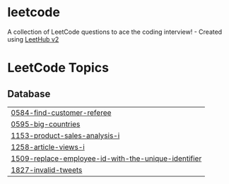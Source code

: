 # leetcode
A collection of LeetCode questions to ace the coding interview! - Created using [LeetHub v2](https://github.com/arunbhardwaj/LeetHub-2.0)

<!---LeetCode Topics Start-->
# LeetCode Topics
## Database
|  |
| ------- |
| [0584-find-customer-referee](https://github.com/HYE77/leetcode/tree/master/0584-find-customer-referee) |
| [0595-big-countries](https://github.com/HYE77/leetcode/tree/master/0595-big-countries) |
| [1153-product-sales-analysis-i](https://github.com/HYE77/leetcode/tree/master/1153-product-sales-analysis-i) |
| [1258-article-views-i](https://github.com/HYE77/leetcode/tree/master/1258-article-views-i) |
| [1509-replace-employee-id-with-the-unique-identifier](https://github.com/HYE77/leetcode/tree/master/1509-replace-employee-id-with-the-unique-identifier) |
| [1827-invalid-tweets](https://github.com/HYE77/leetcode/tree/master/1827-invalid-tweets) |
<!---LeetCode Topics End-->